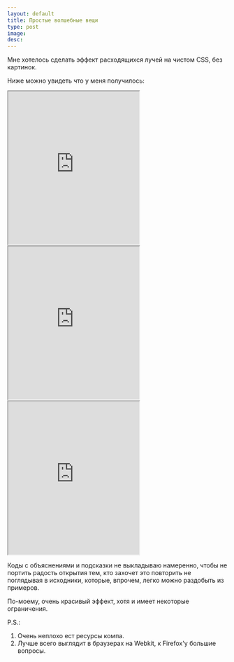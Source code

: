 ```yaml
---
layout: default
title: Простые волшебные вещи
type: post
image: 
desc: 
---
```


Мне хотелось сделать эффект расходящихся лучей на чистом CSS, без картинок. <!--more-->

Ниже можно увидеть что у меня получилось:

<iframe class="jsbin" style="height: 350px" src="http://jsbin.com/uheteQOr/11/"></iframe>

<!-- <iframe class="jsbin" style="height: 350px" src="http://jsbin.com/uheteQOr/6/"></iframe> -->

<iframe class="jsbin" style="height: 350px" src="http://jsbin.com/uheteQOr/12/"></iframe>

<iframe class="jsbin" style="height: 350px" src="http://jsbin.com/uheteQOr/13/"></iframe>

Коды с объяснениями и подсказки не выкладываю намеренно, чтобы не портить радость открытия тем, кто захочет это повторить не поглядывая в исходники, которые, впрочем, легко можно раздобыть из примеров.

По-моему, очень красивый эффект, хотя и имеет некоторые ограничения.

P.S.: 
1. Очень неплохо ест ресурсы компа.
2. Лучше всего выглядит в браузерах на Webkit, к Firefox'у большие вопросы.